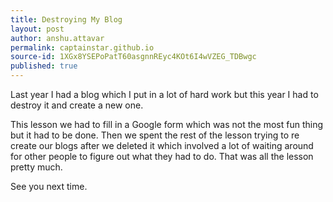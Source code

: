 ```yaml
---
title: Destroying My Blog
layout: post
author: anshu.attavar
permalink: captainstar.github.io
source-id: 1XGx8YSEPoPatT60asgnnREyc4KOt6I4wVZEG_TDBwgc
published: true
---
```

   Last year I had a blog which I put in a lot of hard work but this year I had to destroy it and create a new one. 

This lesson we had to fill in a Google form which was not the most fun thing but it had to be done. Then we spent the rest of the lesson trying to re create our blogs after we deleted it which involved a lot of waiting around for other people to figure out what they had to do. That was all the lesson pretty much.

 See you next time.

